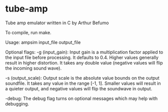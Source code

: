 # tube-amp
Tube amp emulator written in C by Arthur Befumo

To compile, run make.

Usage: 
ampsim input_file output_file

Optional flags:
-g (input_gain): Input gain is a multiplication factor applied to the input file before processing. It defaults to 0.4. Higher values generally result in higher distortion. It takes any double value (negative values will flip the incoming sound wave).

-s (output_scale): Output scale is the absolute value bounds on the output soundfile. It takes any value in the range [-1, 1]. Smaller values will result in a quieter output, and negative values will flip the soundwave in output.

-debug: The debug flag turns on optional messages which may help with debugging.
